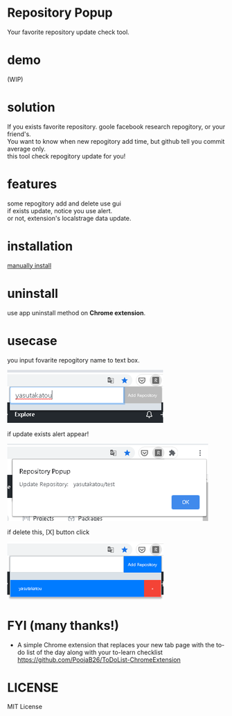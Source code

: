# Repository Popup

Your favorite repository update check tool.

# demo

(WIP)

# solution

If you exists favorite repository. goole facebook research repogitory, or your friend's.<br>
You want to know when new repogitory add time, but github tell you commit average only.<br>
this tool check repogitory update for you!<br>

# features

some repogitory add and delete use gui<br>
if exists update, notice you use alert.<br>
or not, extension's localstrage data update.<br>

# installation

[manually install](https://www.cnet.com/how-to/how-to-install-chrome-extensions-manually/)

# uninstall

use app uninstall method on **Chrome extension**.

# usecase

you input fovarite repogitory name to text box.<br>

![1](https://github.com/yasutakatou/repop/blob/pic/1.png)

if update exists alert appear!<br>

![2](https://github.com/yasutakatou/repop/blob/pic/2.png)

if delete this, [X] button click<br>

![3](https://github.com/yasutakatou/repop/blob/pic/3.png)

# FYI (many thanks!)

 - A simple Chrome extension that replaces your new tab page with the to-do list of the day along with your to-learn checklist<br>
https://github.com/PoojaB26/ToDoList-ChromeExtension

# LICENSE

MIT License
